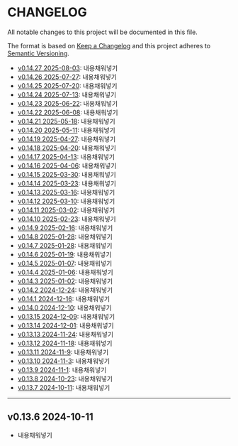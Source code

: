 # CHANGELOG

All notable changes to this project will be documented in this file.

The format is based on [Keep a Changelog](http://keepachangelog.com)
and this project adheres to [Semantic Versioning](http://semver.org).

- [v0.14.27 2025-08-03][v0.14.27]: 내용채워넣기
- [v0.14.26 2025-07-27][v0.14.26]: 내용채워넣기
- [v0.14.25 2025-07-20][v0.14.25]: 내용채워넣기
- [v0.14.24 2025-07-13][v0.14.24]: 내용채워넣기
- [v0.14.23 2025-06-22][v0.14.23]: 내용채워넣기
- [v0.14.22 2025-06-08][v0.14.22]: 내용채워넣기
- [v0.14.21 2025-05-18][v0.14.21]: 내용채워넣기
- [v0.14.20 2025-05-11][v0.14.20]: 내용채워넣기
- [v0.14.19 2025-04-27][v0.14.19]: 내용채워넣기
- [v0.14.18 2025-04-20][v0.14.18]: 내용채워넣기
- [v0.14.17 2025-04-13][v0.14.17]: 내용채워넣기
- [v0.14.16 2025-04-06][v0.14.16]: 내용채워넣기
- [v0.14.15 2025-03-30][v0.14.15]: 내용채워넣기
- [v0.14.14 2025-03-23][v0.14.14]: 내용채워넣기
- [v0.14.13 2025-03-16][v0.14.13]: 내용채워넣기
- [v0.14.12 2025-03-10][v0.14.12]: 내용채워넣기
- [v0.14.11 2025-03-02][v0.14.11]: 내용채워넣기
- [v0.14.10 2025-02-23][v0.14.10]: 내용채워넣기
- [v0.14.9 2025-02-16][v0.14.9]: 내용채워넣기
- [v0.14.8 2025-01-28][v0.14.8]: 내용채워넣기
- [v0.14.7 2025-01-28][v0.14.7]: 내용채워넣기
- [v0.14.6 2025-01-19][v0.14.6]: 내용채워넣기
- [v0.14.5 2025-01-07][v0.14.5]: 내용채워넣기
- [v0.14.4 2025-01-06][v0.14.4]: 내용채워넣기
- [v0.14.3 2025-01-02][v0.14.3]: 내용채워넣기
- [v0.14.2 2024-12-24][v0.14.2]: 내용채워넣기
- [v0.14.1 2024-12-16][v0.14.1]: 내용채워넣기
- [v0.14.0 2024-12-10][v0.14.0]: 내용채워넣기
- [v0.13.15 2024-12-09][v0.13.15]: 내용채워넣기
- [v0.13.14 2024-12-01][v0.13.14]: 내용채워넣기
- [v0.13.13 2024-11-24][v0.13.13]: 내용채워넣기
- [v0.13.12 2024-11-18][v0.13.12]: 내용채워넣기
- [v0.13.11 2024-11-9][v0.13.11]: 내용채워넣기
- [v0.13.10 2024-11-3][v0.13.10]: 내용채워넣기
- [v0.13.9 2024-11-1][v0.13.9]: 내용채워넣기
- [v0.13.8 2024-10-23][v0.13.8]: 내용채워넣기
- [v0.13.7 2024-10-11][v0.13.7]: 내용채워넣기

---

## v0.13.6 2024-10-11

- 내용채워넣기

[v0.13.7]: https://github.com/chanhi2000/devlog/compare/v0.13.6...v0.13.7
[v0.13.8]: https://github.com/chanhi2000/devlog/compare/v0.13.7...v0.13.8
[v0.13.9]: https://github.com/chanhi2000/devlog/compare/v0.13.8...v0.13.9
[v0.13.10]: https://github.com/chanhi2000/devlog/compare/v0.13.9...v0.13.10
[v0.13.11]: https://github.com/chanhi2000/devlog/compare/v0.13.10...v0.13.11
[v0.13.12]: https://github.com/chanhi2000/devlog/compare/v0.13.11...v0.13.12
[v0.13.13]: https://github.com/chanhi2000/devlog/compare/v0.13.12...v0.13.13
[v0.13.14]: https://github.com/chanhi2000/devlog/compare/v0.13.13...v0.13.14
[v0.13.15]: https://github.com/chanhi2000/devlog/compare/v0.13.14...v0.13.15
[v0.14.0]: https://github.com/chanhi2000/devlog/compare/v0.13.15...v0.14.0
[v0.14.1]: https://github.com/chanhi2000/devlog/compare/v0.14.0...v0.14.1
[v0.14.2]: https://github.com/chanhi2000/devlog/compare/v0.14.1...v0.14.2
[v0.14.3]: https://github.com/chanhi2000/devlog/compare/v0.14.2...v0.14.3
[v0.14.4]: https://github.com/chanhi2000/devlog/compare/v0.14.3...v0.14.4
[v0.14.5]: https://github.com/chanhi2000/devlog/compare/v0.14.4...v0.14.5
[v0.14.6]: https://github.com/chanhi2000/devlog/compare/v0.14.5...v0.14.6
[v0.14.7]: https://github.com/chanhi2000/devlog/compare/v0.14.6...v0.14.7
[v0.14.8]: https://github.com/chanhi2000/devlog/compare/v0.14.7...v0.14.8
[v0.14.9]: https://github.com/chanhi2000/devlog/compare/v0.14.8...v0.14.9
[v0.14.10]: https://github.com/chanhi2000/devlog/compare/v0.14.9...v0.14.10
[v0.14.11]: https://github.com/chanhi2000/devlog/compare/v0.14.10...v0.14.11
[v0.14.12]: https://github.com/chanhi2000/devlog/compare/v0.14.11...v0.14.12
[v0.14.13]: https://github.com/chanhi2000/devlog/compare/v0.14.12...v0.14.13
[v0.14.14]: https://github.com/chanhi2000/devlog/compare/v0.14.13...v0.14.14
[v0.14.15]: https://github.com/chanhi2000/devlog/compare/v0.14.14...v0.14.15
[v0.14.16]: https://github.com/chanhi2000/devlog/compare/v0.14.15...v0.14.16
[v0.14.17]: https://github.com/chanhi2000/devlog/compare/v0.14.16...v0.14.17
[v0.14.18]: https://github.com/chanhi2000/devlog/compare/v0.14.17...v0.14.18
[v0.14.19]: https://github.com/chanhi2000/devlog/compare/v0.14.18...v0.14.19
[v0.14.20]: https://github.com/chanhi2000/devlog/compare/v0.14.19...v0.14.20
[v0.14.21]: https://github.com/chanhi2000/devlog/compare/v0.14.20...v0.14.21
[v0.14.22]: https://github.com/chanhi2000/devlog/compare/v0.14.21...v0.14.22
[v0.14.23]: https://github.com/chanhi2000/devlog/compare/v0.14.22...v0.14.23
[v0.14.24]: https://github.com/chanhi2000/devlog/compare/v0.14.23...v0.14.24
[v0.14.25]: https://github.com/chanhi2000/devlog/compare/v0.14.24...v0.14.25
[v0.14.26]: https://github.com/chanhi2000/devlog/compare/v0.14.25...v0.14.26
[v0.14.27]: https://github.com/chanhi2000/devlog/compare/v0.14.26...v0.14.27